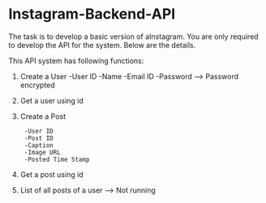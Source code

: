 # Instagram-Backend-API

The task is to develop a basic version of aInstagram. You are only required to develop the API for the system. Below are the details.

This API system has following functions:

1) Create a User
          -User ID
          -Name
          -Email ID
          -Password --> Password encrypted
          
2) Get a user using id

3) Create a Post

        -User ID 
        -Post ID
        -Caption
        -Image URL
        -Posted Time Stamp

4) Get a post using id

5) List of all posts of a user --> Not running
